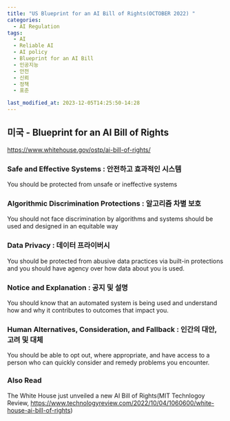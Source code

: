 ```yaml
---
title: "US Blueprint for an AI Bill of Rights(OCTOBER 2022) "
categories:
  - AI Regulation
tags:
  - AI
  - Reliable AI
  - AI policy
  - Blueprint for an AI Bill
  - 인공지능
  - 안전
  - 신뢰
  - 정책
  - 표준

last_modified_at: 2023-12-05T14:25:50-14:28
---
```


## 미국 - Blueprint for an AI Bill of Rights 

https://www.whitehouse.gov/ostp/ai-bill-of-rights/

### Safe and Effective Systems : 안전하고 효과적인 시스템 
    
  You should be protected from unsafe or ineffective systems

### Algorithmic Discrimination Protections : 알고리즘 차별 보호
  
  You should not face discrimination by algorithms and systems should be used and designed in an equitable way

### Data Privacy : 데이터 프라이버시
  
  You should be protected from abusive data practices via built-in protections and you should have agency over how data about you is used. 

### Notice and Explanation : 공지 및 설명
  
  You should know that an automated system is being used and understand how and why it contributes to outcomes that impact you.

### Human Alternatives, Consideration, and Fallback : 인간의 대안, 고려 및 대체
  
  You should be able to opt out, where appropriate, and have access to a person who can quickly consider and remedy problems you encounter. 


### Also Read 
The White House just unveiled a new AI Bill of Rights(MIT Technlogoy Review, https://www.technologyreview.com/2022/10/04/1060600/white-house-ai-bill-of-rights)






